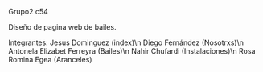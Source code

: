 Grupo2 c54

Diseño de pagina web de bailes.

Integrantes: 
Jesus Dominguez (index)\n
Diego Fernández (Nosotrxs)\n
Antonela Elizabet Ferreyra (Bailes)\n
Nahir Chufardi (Instalaciones)\n
Rosa Romina Egea (Aranceles)

